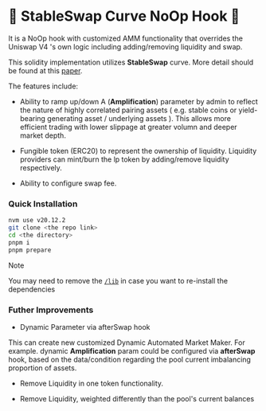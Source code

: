 <h1>🦄 StableSwap Curve NoOp Hook 🦄 </h1>

It is a NoOp hook with customized AMM functionality that overrides the Uniswap V4 's own logic including adding/removing liquidity and swap.

This solidity implementation utilizes **StableSwap** curve. More detail should be found at this [paper](https://www.curve.fi/stableswap-paper.pdf).

The features include:

- Ability to ramp up/down A (**Amplification**) parameter by admin to reflect the nature of highly correlated pairing assets ( e.g. stable coins or yield-bearing generating asset / underlying assets ). This allows more efficient trading with lower slippage at greater volumn and deeper market depth.

- Fungible token (ERC20) to represent the ownership of liquidity. Liquidity providers can mint/burn the lp token by adding/remove liquidity respectively.

- Ability to configure swap fee.


### Quick Installation

```bash
nvm use v20.12.2
git clone <the repo link>
cd <the directory>
pnpm i 
pnpm prepare
```

>[!NOTE]
> You may need to remove the  [`/lib`](./lib) in case you want to re-install the dependencies


### Futher Improvements

- Dynamic Parameter via afterSwap hook

This can create new customized Dynamic Automated Market Maker. For example. dynamic **Amplification** param could be configured via **afterSwap** hook, based on the data/condition regarding the pool  current imbalancing proportion of assets.

- Remove Liquidity in one token functionality.

- Remove Liquidity, weighted differently than the pool's current balances